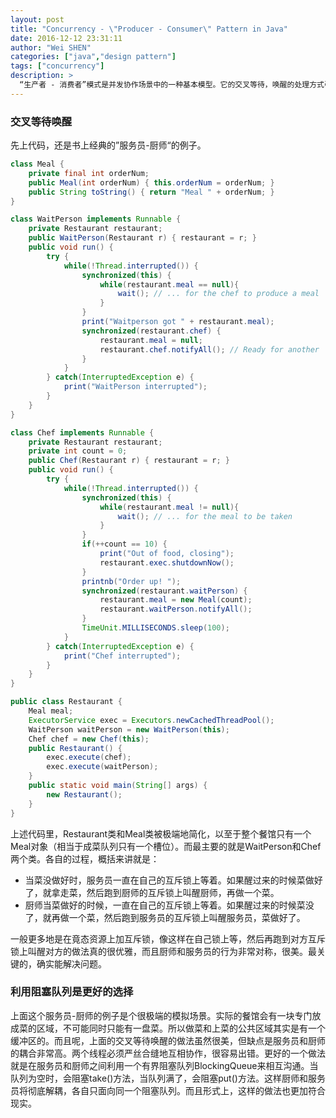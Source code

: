 ```yaml
---
layout: post
title: "Concurrency - \"Producer - Consumer\" Pattern in Java"
date: 2016-12-12 23:31:11
author: "Wei SHEN"
categories: ["java","design pattern"]
tags: ["concurrency"]
description: >
  “生产者 - 消费者”模式是并发协作场景中的一种基本模型。它的交叉等待，唤醒的处理方式引发了我对于给哪些对象上锁的一些思考。
---
```


### 交叉等待唤醒
先上代码，还是书上经典的”服务员-厨师“的例子。
```java
class Meal {
	private final int orderNum;
	public Meal(int orderNum) { this.orderNum = orderNum; }
	public String toString() { return "Meal " + orderNum; }
}

class WaitPerson implements Runnable {
	private Restaurant restaurant;
	public WaitPerson(Restaurant r) { restaurant = r; }
	public void run() {
		try {
			while(!Thread.interrupted()) {
				synchronized(this) {
					while(restaurant.meal == null){
						wait(); // ... for the chef to produce a meal
					}
				}
				print("Waitperson got " + restaurant.meal);
				synchronized(restaurant.chef) {
					restaurant.meal = null;
					restaurant.chef.notifyAll(); // Ready for another
				}
			}
		} catch(InterruptedException e) {
			print("WaitPerson interrupted");
		}
	}
}

class Chef implements Runnable {
	private Restaurant restaurant;
	private int count = 0;
	public Chef(Restaurant r) { restaurant = r; }
	public void run() {
		try {
			while(!Thread.interrupted()) {
				synchronized(this) {
					while(restaurant.meal != null){
						wait(); // ... for the meal to be taken
					}
				}
				if(++count == 10) {
					print("Out of food, closing");
					restaurant.exec.shutdownNow();
				}
				printnb("Order up! ");
				synchronized(restaurant.waitPerson) {
					restaurant.meal = new Meal(count);
					restaurant.waitPerson.notifyAll();
				}
				TimeUnit.MILLISECONDS.sleep(100);
			}
		} catch(InterruptedException e) {
			print("Chef interrupted");
		}
	}
}

public class Restaurant {
	Meal meal;
	ExecutorService exec = Executors.newCachedThreadPool();
	WaitPerson waitPerson = new WaitPerson(this);
	Chef chef = new Chef(this);
	public Restaurant() {
		exec.execute(chef);
		exec.execute(waitPerson);
	}
	public static void main(String[] args) {
		new Restaurant();
	}
}
```

上述代码里，Restaurant类和Meal类被极端地简化，以至于整个餐馆只有一个Meal对象（相当于成菜队列只有一个槽位）。而最主要的就是WaitPerson和Chef两个类。各自的过程，概括来讲就是：
* 当菜没做好时，服务员一直在自己的互斥锁上等着。如果醒过来的时候菜做好了，就拿走菜，然后跑到厨师的互斥锁上叫醒厨师，再做一个菜。
* 厨师当菜做好的时候，一直在自己的互斥锁上等着。如果醒过来的时候菜没了，就再做一个菜，然后跑到服务员的互斥锁上叫醒服务员，菜做好了。

一般更多地是在竟态资源上加互斥锁，像这样在自己锁上等，然后再跑到对方互斥锁上叫醒对方的做法真的很优雅，而且厨师和服务员的行为非常对称，很美。最关键的，确实能解决问题。

### 利用阻塞队列是更好的选择
上面这个服务员-厨师的例子是个很极端的模拟场景。实际的餐馆会有一块专门放成菜的区域，不可能同时只能有一盘菜。所以做菜和上菜的公共区域其实是有一个缓冲区的。而且呢，上面的交叉等待唤醒的做法虽然很美，但缺点是服务员和厨师的耦合非常高。两个线程必须严丝合缝地互相协作，很容易出错。更好的一个做法就是在服务员和厨师之间利用一个有界阻塞队列BlockingQueue来相互沟通。当队列为空时，会阻塞take()方法，当队列满了，会阻塞put()方法。这样厨师和服务员将彻底解耦，各自只面向同一个阻塞队列。而且形式上，这样的做法也更加符合现实。
